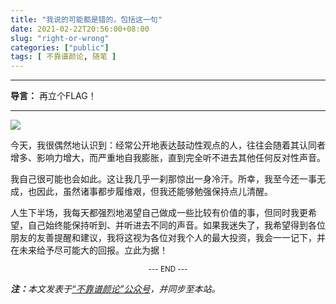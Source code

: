 ```yaml
---
title: "我说的可能都是错的，包括这一句"
date: 2021-02-22T20:56:00+08:00
slug: "right-or-wrong"
categories: ["public"]
tags: [ 不靠谱颜论, 随笔 ]
---
```


---

**导言：** 再立个FLAG！

---

<img src="images/2021-02-22/cover.png" style="max-width:400px"/>

今天，我很偶然地认识到：经常公开地表达鼓动性观点的人，往往会随着其认同者增多、影响力增大，而严重地自我膨胀，直到完全听不进去其他任何反对性声音。

我自己很可能也会如此。这让我几乎一刹那惊出一身冷汗。所幸，我至今还一事无成，也因此，虽然诸事都步履维艰，但我还能够勉强保持点儿清醒。

人生下半场，我每天都强烈地渴望自己做成一些比较有价值的事，但同时我更希望，自己始终能保持听到、并听进去不同的声音。如果我迷失了，我希望得到各位朋友的友善提醒和建议，我将这视为各位对我个人的最大投资，我会一一记下，并在未来给予尽可能大的回报。立此为据！

<center><small>--- END ---</small></center>

<i><b>注：</b>本文发表于[“不靠谱颜论”公众号](https://mp.weixin.qq.com/s/hYiHJiyBCNX8xoOuNmY2sQ)，并同步至本站。</i>
